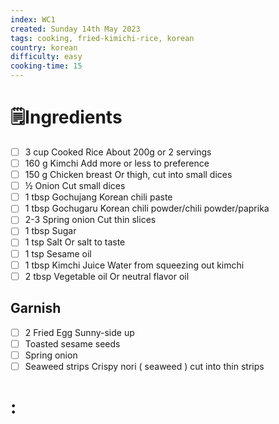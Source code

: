 ```yaml
---
index: WC1
created: Sunday 14th May 2023
tags: cooking, fried-kimichi-rice, korean
country: korean
difficulty: easy
cooking-time: 15
---
```


# 🗒Ingredients

- [ ] 3 cup Cooked Rice About 200g or 2 servings
- [ ] 160 g Kimchi Add more or less to preference
- [ ] 150 g Chicken breast Or thigh, cut into small dices
- [ ] ½ Onion Cut small dices
- [ ] 1 tbsp Gochujang Korean chili paste
- [ ] 1 tbsp Gochugaru  Korean chili powder/chili powder/paprika
- [ ] 2-3 Spring onion Cut thin slices
- [ ] 1 tbsp Sugar
- [ ] 1 tsp Salt Or salt to taste
- [ ] 1 tsp Sesame oil
- [ ] 1 tbsp Kimchi Juice Water from squeezing out kimchi
- [ ] 2 tbsp Vegetable oil Or neutral flavor oil

## Garnish

- [ ] 2 Fried Egg Sunny-side up
- [ ] Toasted sesame seeds
- [ ] Spring onion
- [ ] Seaweed strips Crispy nori ( seaweed ) cut into thin strips

# :